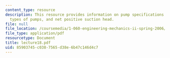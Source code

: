 ```yaml
---
content_type: resource
description: This resource provides information on pump specifications and requirements,
  types of pumps, and net positive suction head.
file: null
file_location: /coursemedia/1-060-engineering-mechanics-ii-spring-2006/85903745c0387565d38e6b47c146d4c7_lecture18.pdf
file_type: application/pdf
resourcetype: Document
title: lecture18.pdf
uid: 85903745-c038-7565-d38e-6b47c146d4c7
---
```

